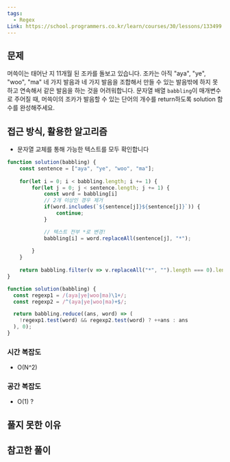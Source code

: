 ```yaml
---
tags:
  - Regex
Link: https://school.programmers.co.kr/learn/courses/30/lessons/133499
---
```

## 문제
머쓱이는 태어난 지 11개월 된 조카를 돌보고 있습니다. 조카는 아직 "aya", "ye", "woo", "ma" 네 가지 발음과 네 가지 발음을 조합해서 만들 수 있는 발음밖에 하지 못하고 연속해서 같은 발음을 하는 것을 어려워합니다. 문자열 배열 `babbling`이 매개변수로 주어질 때, 머쓱이의 조카가 발음할 수 있는 단어의 개수를 return하도록 solution 함수를 완성해주세요.

## 접근 방식, 활용한 알고리즘
- 문자열 교체를 통해 가능한 텍스트를 모두 확인합니다

```javascript
function solution(babbling) {
    const sentence = ["aya", "ye", "woo", "ma"];
    
    for(let i = 0; i < babbling.length; i += 1) {
        for(let j = 0; j < sentence.length; j += 1) {
            const word = babbling[i]
	        // 2개 이상인 경우 제거
            if(word.includes(`${sentence[j]}${sentence[j]}`)) {
                continue;
            }

			// 텍스트 전부 *로 변경!
            babbling[i] = word.replaceAll(sentence[j], "*");
            
        }
    }
    
    return babbling.filter(v => v.replaceAll("*", "").length === 0).length;
}
```
```javascript
function solution(babbling) {
  const regexp1 = /(aya|ye|woo|ma)\1+/;
  const regexp2 = /^(aya|ye|woo|ma)+$/;

  return babbling.reduce((ans, word) => (
    !regexp1.test(word) && regexp2.test(word) ? ++ans : ans
  ), 0);
}
```
### 시간 복잡도
- O(N^2)

### 공간 복잡도
- O(1) ?

## 풀지 못한 이유


## 참고한 풀이